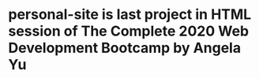 # personal-site is last project in HTML session of The Complete 2020 Web Development Bootcamp by Angela Yu
